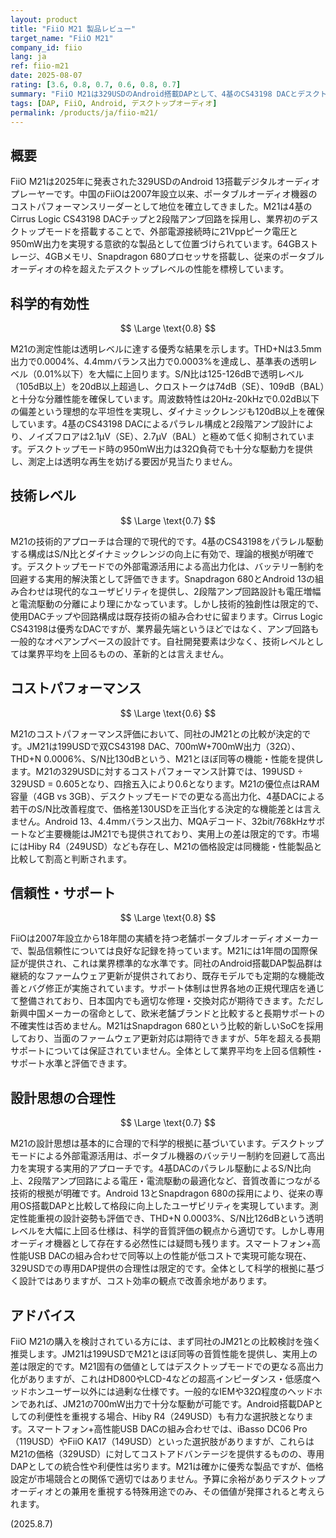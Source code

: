 ```yaml
---
layout: product
title: "FiiO M21 製品レビュー"
target_name: "FiiO M21"
company_id: fiio
lang: ja
ref: fiio-m21
date: 2025-08-07
rating: [3.6, 0.8, 0.7, 0.6, 0.8, 0.7]
summary: "FiiO M21は329USDのAndroid搭載DAPとして、4基のCS43198 DACとデスクトップモードによる950mW出力を実現。しかし同等機能のJM21が199USDで提供される中、コストパフォーマンスに課題がある。"
tags: [DAP, FiiO, Android, デスクトップオーディオ]
permalink: /products/ja/fiio-m21/
---
```


## 概要

FiiO M21は2025年に発表された329USDのAndroid 13搭載デジタルオーディオプレーヤーです。中国のFiiOは2007年設立以来、ポータブルオーディオ機器のコストパフォーマンスリーダーとして地位を確立してきました。M21は4基のCirrus Logic CS43198 DACチップと2段階アンプ回路を採用し、業界初のデスクトップモードを搭載することで、外部電源接続時に21Vppピーク電圧と950mW出力を実現する意欲的な製品として位置づけられています。64GBストレージ、4GBメモリ、Snapdragon 680プロセッサを搭載し、従来のポータブルオーディオの枠を超えたデスクトップレベルの性能を標榜しています。

## 科学的有効性

$$ \Large \text{0.8} $$

M21の測定性能は透明レベルに達する優秀な結果を示します。THD+Nは3.5mm出力で0.0004%、4.4mmバランス出力で0.0003%を達成し、基準表の透明レベル（0.01%以下）を大幅に上回ります。S/N比は125-126dBで透明レベル（105dB以上）を20dB以上超過し、クロストークは74dB（SE）、109dB（BAL）と十分な分離性能を確保しています。周波数特性は20Hz-20kHzで0.02dB以下の偏差という理想的な平坦性を実現し、ダイナミックレンジも120dB以上を確保しています。4基のCS43198 DACによるパラレル構成と2段階アンプ設計により、ノイズフロアは2.1μV（SE）、2.7μV（BAL）と極めて低く抑制されています。デスクトップモード時の950mW出力は32Ω負荷でも十分な駆動力を提供し、測定上は透明な再生を妨げる要因が見当たりません。

## 技術レベル

$$ \Large \text{0.7} $$

M21の技術的アプローチは合理的で現代的です。4基のCS43198をパラレル駆動する構成はS/N比とダイナミックレンジの向上に有効で、理論的根拠が明確です。デスクトップモードでの外部電源活用による高出力化は、バッテリー制約を回避する実用的解決策として評価できます。Snapdragon 680とAndroid 13の組み合わせは現代的なユーザビリティを提供し、2段階アンプ回路設計も電圧増幅と電流駆動の分離により理にかなっています。しかし技術的独創性は限定的で、使用DACチップや回路構成は既存技術の組み合わせに留まります。Cirrus Logic CS43198は優秀なDACですが、業界最先端というほどではなく、アンプ回路も一般的なオペアンプベースの設計です。自社開発要素は少なく、技術レベルとしては業界平均を上回るものの、革新的とは言えません。

## コストパフォーマンス

$$ \Large \text{0.6} $$

M21のコストパフォーマンス評価において、同社のJM21との比較が決定的です。JM21は199USDで双CS43198 DAC、700mW+700mW出力（32Ω）、THD+N 0.0006%、S/N比130dBという、M21とほぼ同等の機能・性能を提供します。M21の329USDに対するコストパフォーマンス計算では、199USD ÷ 329USD = 0.605となり、四捨五入により0.6となります。M21の優位点はRAM容量（4GB vs 3GB）、デスクトップモードでの更なる高出力化、4基DACによる若干のS/N比改善程度で、価格差130USDを正当化する決定的な機能差とは言えません。Android 13、4.4mmバランス出力、MQAデコード、32bit/768kHzサポートなど主要機能はJM21でも提供されており、実用上の差は限定的です。市場にはHiby R4（249USD）なども存在し、M21の価格設定は同機能・性能製品と比較して割高と判断されます。

## 信頼性・サポート

$$ \Large \text{0.8} $$

FiiOは2007年設立から18年間の実績を持つ老舗ポータブルオーディオメーカーで、製品信頼性については良好な記録を持っています。M21には1年間の国際保証が提供され、これは業界標準的な水準です。同社のAndroid搭載DAP製品群は継続的なファームウェア更新が提供されており、既存モデルでも定期的な機能改善とバグ修正が実施されています。サポート体制は世界各地の正規代理店を通じて整備されており、日本国内でも適切な修理・交換対応が期待できます。ただし新興中国メーカーの宿命として、欧米老舗ブランドと比較すると長期サポートの不確実性は否めません。M21はSnapdragon 680という比較的新しいSoCを採用しており、当面のファームウェア更新対応は期待できますが、5年を超える長期サポートについては保証されていません。全体として業界平均を上回る信頼性・サポート水準と評価できます。

## 設計思想の合理性

$$ \Large \text{0.7} $$

M21の設計思想は基本的に合理的で科学的根拠に基づいています。デスクトップモードによる外部電源活用は、ポータブル機器のバッテリー制約を回避して高出力を実現する実用的アプローチです。4基DACのパラレル駆動によるS/N比向上、2段階アンプ回路による電圧・電流駆動の最適化など、音質改善につながる技術的根拠が明確です。Android 13とSnapdragon 680の採用により、従来の専用OS搭載DAPと比較して格段に向上したユーザビリティを実現しています。測定性能重視の設計姿勢も評価でき、THD+N 0.0003%、S/N比126dBという透明レベルを大幅に上回る仕様は、科学的音質評価の観点から適切です。しかし専用オーディオ機器として存在する必然性には疑問も残ります。スマートフォン+高性能USB DACの組み合わせで同等以上の性能が低コストで実現可能な現在、329USDでの専用DAP提供の合理性は限定的です。全体として科学的根拠に基づく設計ではありますが、コスト効率の観点で改善余地があります。

## アドバイス

FiiO M21の購入を検討されている方には、まず同社のJM21との比較検討を強く推奨します。JM21は199USDでM21とほぼ同等の音質性能を提供し、実用上の差は限定的です。M21固有の価値としてはデスクトップモードでの更なる高出力化がありますが、これはHD800やLCD-4などの超高インピーダンス・低感度ヘッドホンユーザー以外には過剰な仕様です。一般的なIEMや32Ω程度のヘッドホンであれば、JM21の700mW出力で十分な駆動が可能です。Android搭載DAPとしての利便性を重視する場合、Hiby R4（249USD）も有力な選択肢となります。スマートフォン+高性能USB DACの組み合わせでは、iBasso DC06 Pro（119USD）やFiiO KA17（149USD）といった選択肢がありますが、これらはM21の価格（329USD）に対してコストアドバンテージを提供するものの、専用DAPとしての統合性や利便性は劣ります。M21は確かに優秀な製品ですが、価格設定が市場競合との関係で適切ではありません。予算に余裕がありデスクトップオーディオとの兼用を重視する特殊用途でのみ、その価値が発揮されると考えられます。

(2025.8.7)
